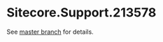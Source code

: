 # Sitecore.Support.213578

See [master branch](https://github.com/sitecoresupport/Sitecore.Support.213578) for details.